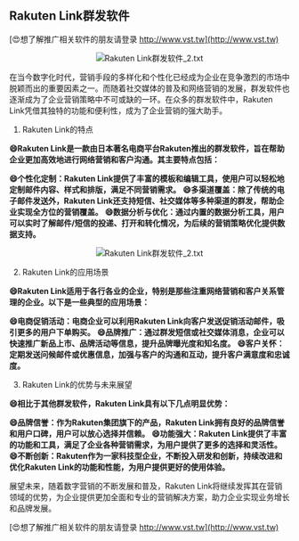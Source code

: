 ## **Rakuten Link群发软件**

[😍想了解推广相关软件的朋友请登录 http://www.vst.tw](http://www.vst.tw)

 <center><img src="https://vst.tw/MP4/tuiguang/png/6.png" alt="Rakuten Link群发软件_2.txt"></center>

在当今数字化时代，营销手段的多样化和个性化已经成为企业在竞争激烈的市场中脱颖而出的重要因素之一。而随着社交媒体的普及和网络营销的发展，群发软件也逐渐成为了企业营销策略中不可或缺的一环。在众多的群发软件中，Rakuten Link凭借其独特的功能和便利性，成为了企业营销的强大助手。

1. Rakuten Link的特点

**😄Rakuten Link是一款由日本著名电商平台Rakuten推出的群发软件，旨在帮助企业更加高效地进行网络营销和客户沟通。其主要特点包括：**

**😄个性化定制：Rakuten Link提供了丰富的模板和编辑工具，使用户可以轻松地定制邮件内容、样式和排版，满足不同营销需求。**
**😄多渠道覆盖：除了传统的电子邮件发送外，Rakuten Link还支持短信、社交媒体等多种渠道的群发，帮助企业实现全方位的营销覆盖。**
**😄数据分析与优化：通过内置的数据分析工具，用户可以实时了解邮件/短信的投递、打开和转化情况，为后续的营销策略优化提供数据支持。**

 <center><img src="https://vst.tw/MP4/tuiguang/png/1.png" alt="Rakuten Link群发软件_2.txt"></center>

2. Rakuten Link的应用场景

**😄Rakuten Link适用于各行各业的企业，特别是那些注重网络营销和客户关系管理的企业。以下是一些典型的应用场景：**

**😄电商促销活动：电商企业可以利用Rakuten Link向客户发送促销活动邮件，吸引更多的用户下单购买。**
**😄品牌推广：通过群发短信或社交媒体消息，企业可以快速推广新品上市、品牌活动等信息，提升品牌曝光度和知名度。**
**😄客户关怀：定期发送问候邮件或优惠信息，加强与客户的沟通和互动，提升客户满意度和忠诚度。**

3. Rakuten Link的优势与未来展望

**😄相比于其他群发软件，Rakuten Link具有以下几点明显优势：**

**😄品牌信誉：作为Rakuten集团旗下的产品，Rakuten Link拥有良好的品牌信誉和用户口碑，用户可以放心选择并信赖。**
**😄功能强大：Rakuten Link提供了丰富的功能和工具，满足了企业各种营销需求，为用户提供了更多的选择和灵活性。**
**😄不断创新：Rakuten作为一家科技型企业，不断投入研发和创新，持续改进和优化Rakuten Link的功能和性能，为用户提供更好的使用体验。**

展望未来，随着数字营销的不断发展和普及，Rakuten Link将继续发挥其在营销领域的优势，为企业提供更加全面和专业的营销解决方案，助力企业实现业务增长和品牌发展。

[😍想了解推广相关软件的朋友请登录 http://www.vst.tw](http://www.vst.tw)



